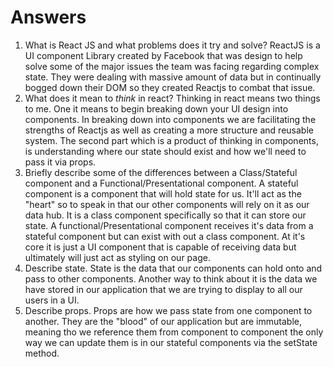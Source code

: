 # Answers

1.  What is React JS and what problems does it try and solve?
        ReactJS is a UI component Library created by Facebook that was design to help solve some of the major issues the team was facing regarding complex state. They were dealing with massive amount of data but in continually bogged down their DOM so they created Reactjs to combat that issue. 
1.  What does it mean to _think_ in react?
        Thinking in react means two things to me. One it means to begin breaking down your UI design into components. In breaking down into components we are facilitating the strengths of Reactjs as well as creating a more structure and reusable system. The second part which is a product of thinking in components, is understanding where our state should exist and how we'll need to pass it via props. 
1.  Briefly describe some of the differences between a Class/Stateful component and a Functional/Presentational component.
        A stateful component is a component that will hold state for us. It'll act as the "heart" so to speak in that our other components will rely on it as our data hub. It is a class component specifically so that it can store our state. A functional/Presentational component receives it's data from a stateful component but can exist with out a class component. At it's core it is just a UI component that is capable of receiving data but ultimately will just act as styling on our page. 
1.  Describe state.
        State is the data that our components can hold onto and pass to other components. Another way to think about it is the data we have stored in our application that we are trying to display to all our users in a UI.
1.  Describe props.
        Props are how we pass state from one component to another. They are the "blood" of our application but are immutable, meaning tho we reference them from component to component the only way we can update them is in our stateful components via the setState method. 
